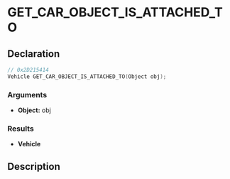 # GET_CAR_OBJECT_IS_ATTACHED_TO

## Declaration
```cpp
// 0x2D215414
Vehicle GET_CAR_OBJECT_IS_ATTACHED_TO(Object obj);
```

### Arguments
- **Object:** obj

### Results
- **Vehicle**

## Description
